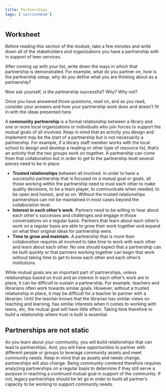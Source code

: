 ```yaml
---
title: Partnerships
tags: ['sectionHead']
---
```


<div class="callout activity" markdown="1">

## Worksheet 

Before reading this section of the module, take a few minutes and write down all of the stakeholders and organizations you have a partnership with in support of teen services. 

After coming up with your list, write down the ways in which that partnership is demonstrated. For example, what do you partner on, how is the partnership setup, why do you define what you are thinking about as a partnership?

Now ask yourself, is the partnership successful? Why? Why not?

Once you have answered those questions, read on, and as you read, consider your answers and how your partnership work does and doesn’t fit in with the ideas presented here.

</div>

A **community partnership** is a formal relationship between a library and one or more local organizations or individuals who join forces to support the mutual goals of all involved. Keep in mind that an activity you design and implement may be the start of a partnership but is not necessarily a partnership. For example, if a library staff member works with the local school to design and develop a  reading or other type of resource list, that’s an activity that the two groups work on together.  A partnership can come from that collaboration but in order to get to the partnership level several pieces need to be in place:

* **Trusted relationships** between all involved. In order to have a successful partnership that is focused on a mutual goal or goals, all those working within the partnership need to trust each other to make quality decisions, to be a team player, to communicate when needed, to be open and honest, and so on. Without the trusted relationships partnerships can not be maintained in most cases beyond the collaboration level.
* **Interest in each other’s work.**  Partners need to be willing to hear about each other's successes and challenges and engage in those conversations on a regular basis. Partners that learn about each other’s work on a regular basis are able to grow their work together and expand on what their original ideas for partnership were.
* **Time to grow and maintain.**  A partnership that is more than collaboration requires all involved to take time to work with each other and learn about each other.   No one should expect that a partnership can be built quickly or that partners working together can begin that work without taking time to get to know each other and each other’s institutions. 

While mutual goals are an important part of partnerships, unless relationships based on trust and an interest in each other’s work are in place, it can be difficult to sustain a partnership.  For example, teachers and librarians often work towards similar goals.  However, without a trusted relationship in place, it may be difficult for a teacher to partner with a librarian. Until the teacher knows that the librarian has similar views on teaching and learning, has similar interests when it comes to working with teens, etc, the mutual goal will have little effect.  Taking time therefore to build a relationship where trust is built is essential. 

## Partnerships are not static
As you learn about your community, you will build relationships that can lead to partnerships. And, you will have opportunities to partner with different people or groups to leverage community assets and meet community needs.  Keep in mind that as assets and needs change, partnerships will also change.  Being community-centered therefore requires analyzing partnerships on a regular basis to determine if they still serve a purpose in reaching a continued mutual goal in support of the community.  If not, legacy partnerships should be let go in order to build all partner’s capacity to be working to support community needs. 